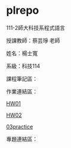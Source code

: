 # plrepo

111-2師大科技系程式語言

授課教師：蔡芸琤 老師

姓名：楊士寬

系級：科技114

課程筆記區：

作業連結區：
<p><a href="https://github.com/DADDYDADO/plrepo/blob/main/%23HW01.ipynb" target="_blank">HW01</a></p>
<p><a href="https://github.com/DADDYDADO/plrepo/blob/main/Homework2.ipynb" target="_blank">HW02</a></p>
<p><a href="https://github.com/DADDYDADO/plrepo/blob/main/03%20pratice.ipynb" target="_blank">03practice</a></p>

專題連結區：
